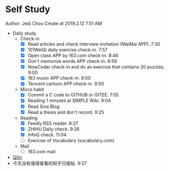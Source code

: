 # Self Study

Author: Jedi Chou
Create at 2019.2.12 7:51 AM

* Daily study
  * Check-in
    -[x] Read articles and check interview invitation (MaiMai APP). 7:30
    -[x] 101WeiQi daily exercise check-in. 7:57
    -[x] Open class APP by 163.com check-in. 8:46
    -[x] Don't memorize words APP check-in. 8:59
    -[x] NowCoder check-in and do an exercise that contains 20 puzzles. 9:00
    -[x] 163 music APP check-in. 9:00
    -[x] Tencent cartoon APP check-in. 9:00

  * Micro habit
    -[x] Commit a C code to GITHUB or GITEE. 7:55
    -[x] Reading 1 minutes at SIMPLE Wiki. 9:04
    -[x] Read Sina Blog
    -[x] Read a thesis and don't record. 9:25

  * Reading
    -[x] Feedly RSS reader. 8:27
    -[x] ZHIHU Daily check. 9:26
    -[x] InfoQ check. 11:04
    -[ ] Exercise of Vocabulary (vocabulary.com)

  * Mail
    -[ ] 163.com mail

* [Qilin](https://simple.wikipedia.org/wiki/Qilin)
* 今天没有值得查看的知乎日报帖. 9:27
